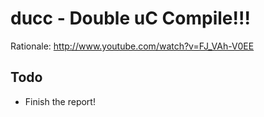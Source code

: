 # ducc - Double uC Compile!!!

Rationale: <http://www.youtube.com/watch?v=FJ_VAh-V0EE>

## Todo

 * Finish the report!
